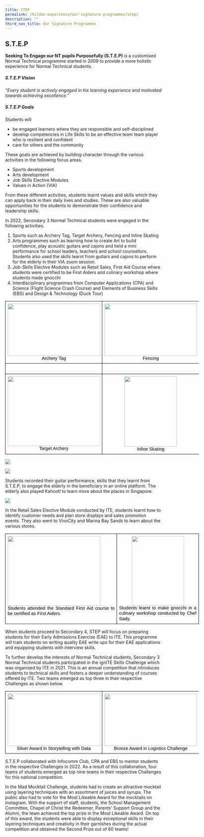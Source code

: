 ```yaml
---
title: STEP
permalink: /hildan-experience/our-signature-programmes/step/
description: ""
third_nav_title: Our Signature Programmes
---
```

S.T.E.P
----
<style> { margin:0;} </style>
**Seeking To Engage our NT pupils Purposefully (S.T.E.P)** is a customised Normal Technical programme started in 2009 to provide a more holistic experience for Normal Technical students.
<p></p>

##### S.T.E.P Vision

<style> { margin:0;} </style>
 *“Every student is actively engaged in his learning experience and motivated towards achieving excellence.”*

##### S.T.E.P Goals

<style> { margin:0;} </style>
Students will
*   be engaged learners where they are responsible and self-disciplined
*   develop competencies in Life Skills to be an effective team team player who is resilient and confident
*   care for others and the community
<p></p>

<style> { margin:0;} </style>
These goals are achieved by building character through the various activities in the following focus areas.
*   Sports development
*   Arts development
*   Job Skills Elective Modules
*   Values in Action (VIA)
<p></p>

<style> { margin:0;} </style>
From these different activities, students learnt values and skills which they can apply back in their daily lives and studies. These are also valuable opportunities for the students to demonstrate their confidence and leadership skills.
<p></p>

<style> { margin:0;} </style>
In 2022, Secondary 3 Normal Technical students were engaged in the following activities.
1. Sports such as Archery Tag, Target Archery, Fencing and Inline Skating&nbsp;
2. Arts programmes such as learning how to create Art to build confidence, play acoustic guitars and cajons and held a mini performance for school leaders, teachers and school counsellors. Students also used the skills learnt from guitars and cajons to perform for the elderly in their VIA zoom session.
3. Job-Skills Elective Modules such as Retail Sales, First Aid Course where students were certified to be First Aiders and culinary workshop where students made gnocchi
4. Interdisciplinary programmes from Computer Applications (CPA) and Science (Flight Science Crash Course) and Elements of Business Skills (EBS) and Design &amp; Technology (Duck Tour)

<table style="border:none;border-collapse:collapse;table-layout:fixed;width:468pt"><colgroup><col><col></colgroup><tbody><tr style="height:0pt"><td style="border-left:solid #000000 1pt;border-right:solid #000000 1pt;border-bottom:solid #000000 1pt;border-top:solid #000000 1pt;vertical-align:top;padding:5pt 5pt 5pt 5pt;overflow:hidden;overflow-wrap:break-word;"><p dir="ltr" style="line-height:1.2;margin-top:0pt;margin-bottom:0pt;"><span style="font-size:11pt;font-family:Arial;color:#437f24;background-color:transparent;font-weight:400;font-style:normal;font-variant:normal;text-decoration:none;vertical-align:baseline;white-space:pre;white-space:pre-wrap;"><span style="border:none;display:inline-block;overflow:hidden;width:298px;height:168px;"><img src="https://lh4.googleusercontent.com/lW5bbGd4-mDTtnyvM1yoAg-mpEQXTLWfN-yhtSQ025LZSAWuvQCVfav2ASYQhzbNbC3BRdPX6A8cTOt-Utzymt-dfIyMcapHqf_iBWp5rnFr_SoH5d1BPoVRGN_pWtAbsh0SItaAqHD5dq5jaTDfC-08pzWjOvYle6wUYyNWTaEa_y_RYtuBx7Rt1uzV2JB-" width="298" height="168" style="margin-left:0px;margin-top:0px;"></span></span></p><p dir="ltr" style="line-height:1.2;text-align: center;margin-top:0pt;margin-bottom:0pt;"><span style="font-size:11pt;font-family:Arial;color:#000000;background-color:transparent;font-weight:400;font-style:normal;font-variant:normal;text-decoration:none;vertical-align:baseline;white-space:pre;white-space:pre-wrap;">Archery Tag</span></p></td><td style="border-left:solid #000000 1pt;border-right:solid #000000 1pt;border-bottom:solid #000000 1pt;border-top:solid #000000 1pt;vertical-align:top;padding:5pt 5pt 5pt 5pt;overflow:hidden;overflow-wrap:break-word;"><p dir="ltr" style="line-height:1.2;margin-top:0pt;margin-bottom:0pt;"><span style="font-size:11pt;font-family:Arial;color:#437f24;background-color:transparent;font-weight:400;font-style:normal;font-variant:normal;text-decoration:none;vertical-align:baseline;white-space:pre;white-space:pre-wrap;"><span style="border:none;display:inline-block;overflow:hidden;width:298px;height:168px;"><img src="https://lh5.googleusercontent.com/pb8hnBowBBMmIJ49qNAZZI_BUL-o3eitnuoRT2LIgZXHGO8wB8rS3N_8Z_kpY_nCy5AYhPoHKkf7CEvJI7LCbdAeHB3ovjy6g_hPeawIeh2nhOb8jUIdNYkXpGbSZHC9gEFYkvn0gzRbFsCBpmLNZ_e5Oky-Vj9cQLsOzPtbXm5soovpx8psW6UjVFD8umQB" width="298" height="168" style="margin-left:0px;margin-top:0px;"></span></span></p><p dir="ltr" style="line-height:1.2;text-align: center;margin-top:0pt;margin-bottom:0pt;"><span style="font-size:11pt;font-family:Arial;color:#000000;background-color:transparent;font-weight:400;font-style:normal;font-variant:normal;text-decoration:none;vertical-align:baseline;white-space:pre;white-space:pre-wrap;">Fencing</span></p></td></tr><tr style="height:0pt"><td style="border-left:solid #000000 1pt;border-right:solid #000000 1pt;border-bottom:solid #000000 1pt;border-top:solid #000000 1pt;vertical-align:top;padding:5pt 5pt 5pt 5pt;overflow:hidden;overflow-wrap:break-word;"><br></td><td style="border-left:solid #000000 1pt;border-right:solid #000000 1pt;border-bottom:solid #000000 1pt;border-top:solid #000000 1pt;vertical-align:top;padding:5pt 5pt 5pt 5pt;overflow:hidden;overflow-wrap:break-word;"><br></td></tr><tr style="height:0pt"><td style="border-left:solid #000000 1pt;border-right:solid #000000 1pt;border-bottom:solid #000000 1pt;border-top:solid #000000 1pt;vertical-align:top;padding:5pt 5pt 5pt 5pt;overflow:hidden;overflow-wrap:break-word;"><p dir="ltr" style="line-height:1.2;margin-top:0pt;margin-bottom:0pt;"><span style="font-size:11pt;font-family:Arial;color:#437f24;background-color:transparent;font-weight:400;font-style:normal;font-variant:normal;text-decoration:none;vertical-align:baseline;white-space:pre;white-space:pre-wrap;"><span style="border:none;display:inline-block;overflow:hidden;width:298px;height:224px;"><img src="https://lh5.googleusercontent.com/l1Rd8tW9__ragRNNx47H21s2k78I6kadf-S914_5x_XL1FawP1EiefrBS8Gwmlm-TH3UWekxy-ch5_KOzNcOFTXVSYTfroOQri7qMKF1DhCedwZuIhqzx9u9CRPAz0gbHSQZparpfpyDUrXhQXFiRS3o_3pkNWYVxJZroTCU37-xaoQgVGL9P5B407vSys0_" width="298" height="224" style="margin-left:0px;margin-top:0px;"></span></span></p><p dir="ltr" style="line-height:1.2;text-align: center;margin-top:0pt;margin-bottom:0pt;"><span style="font-size:11pt;font-family:Arial;color:#000000;background-color:transparent;font-weight:400;font-style:normal;font-variant:normal;text-decoration:none;vertical-align:baseline;white-space:pre;white-space:pre-wrap;">Target Archery</span></p></td><td style="border-left:solid #000000 1pt;border-right:solid #000000 1pt;border-bottom:solid #000000 1pt;border-top:solid #000000 1pt;vertical-align:top;padding:5pt 5pt 5pt 5pt;overflow:hidden;overflow-wrap:break-word;"><p dir="ltr" style="line-height:1.2;text-align: center;margin-top:0pt;margin-bottom:0pt;"><span style="font-size:11pt;font-family:Arial;color:#437f24;background-color:transparent;font-weight:400;font-style:normal;font-variant:normal;text-decoration:none;vertical-align:baseline;white-space:pre;white-space:pre-wrap;"><span style="border:none;display:inline-block;overflow:hidden;width:169px;height:226px;"><img src="https://lh3.googleusercontent.com/9feMiVaj0Ejm63_k5WfTc6-Z6xqbFI5_giSJyCrVwQ7KyTnqRAUEKTpXbUrUmitpeB1efQiigYDPSqv1P6M8oGD-BKSe3GmvZRwtUrlLNacHK7-zpzFfo2hteXWnu3rgo9XlHH0Gx7C5a_ogkn-VynrdMV-ZGNSDzjCBrhen6K6JSPxnpfNyIppknGbDEQJM" width="169" height="226" style="margin-left:0px;margin-top:0px;"></span></span></p><p dir="ltr" style="line-height:1.2;text-align: center;margin-top:0pt;margin-bottom:0pt;"><span style="font-size:11pt;font-family:Arial;color:#000000;background-color:transparent;font-weight:400;font-style:normal;font-variant:normal;text-decoration:none;vertical-align:baseline;white-space:pre;white-space:pre-wrap;">Inline Skating</span></p></td></tr></tbody></table>

![](https://lh6.googleusercontent.com/zeC1nd6W8jxknPchK7kXdW2uEiH9tued3IsuIOChichZqYbuJN5OcoqLnsoVF71GTXGUh-exsyeJCh9bww9BLZPte545IIKtfXH9utGuMS8MrSSa4bq7W91OwgGmfQesXse6-p4weH85UFSjxlj-Bvr-iqyrWAg7vCpt0gj1olel_Kx9yg59Dvyix18N_sEw)

![](https://lh6.googleusercontent.com/M0yhAQPHmMBsQZ7syZx1zPG7560XYa5-dwT6bD0s9q0pVz2e1dOb8zHMeslEUwmHCu4Adqs9u5z8J5BXQaQSVmZPH9PFblj4yrko2Qvtey_0afVkZCcY1Tn0NhSORTUJCUlas5vU3kNPYR3uB29-Lc82CC8Op8tiGk0brQRdSPaiMXIi62fUdsGLZH1tJwT1)
<p></p>

<style> { margin:0;} </style>
Students recorded their guitar performance, skills that they learnt from S.T.E.P, to engage the elderly in the beneficiary in an online platform. The elderly also played Kahoot! to learn more about the places in Singapore.
<p></p>

![](https://lh6.googleusercontent.com/rXg-YL6P6Jg1MdMmwWJWWG9ly3uxf4iT-f0nq4-QV6J0OV2djkz8fUZI11dV6uNV8LSNP4_50S7muHtNC0rN99NhALWGTnuMgZG7WixWeDnr4RC3W3YBSl65PAlOaLpNWULzOTeBEgyozA7_l3hG7gFbkwHFO-ElNRr7sEpe-dXVyLSjD8WV2pjWR4msre-L)

<style> { margin:0;} </style>
In the Retail Sales Elective Module conducted by ITE, students learnt how to identify customer needs and plan store displays and sales promotion events. They also went to VivoCity and Marina Bay Sands to learn about the various stores.

<table style="border:none;border-collapse:collapse;table-layout:fixed;width:468pt"><colgroup><col><col></colgroup><tbody><tr style="height:0pt"><td style="border-left:solid #000000 1pt;border-right:solid #000000 1pt;border-bottom:solid #000000 1pt;border-top:solid #000000 1pt;vertical-align:top;padding:5pt 5pt 5pt 5pt;overflow:hidden;overflow-wrap:break-word;"><p dir="ltr" style="line-height:1.2;margin-top:0pt;margin-bottom:0pt;"><span style="font-size:11pt;font-family:Arial;color:#437f24;background-color:transparent;font-weight:400;font-style:normal;font-variant:normal;text-decoration:none;vertical-align:baseline;white-space:pre;white-space:pre-wrap;"><span style="border:none;display:inline-block;overflow:hidden;width:298px;height:224px;"><img src="https://lh4.googleusercontent.com/tPmWT1yLXpAa8nn0FLbpu3QN5OzzEiINI7Z2JzgCBBnvz24C6mc56gk_gxpldaN9e2DrAEAakGYiDm9TOCb0zPxU7hV8ldD9EadBePz1e8MifZYtBsfVscbnkPlIMoqULXYadzquxxUt88xrAsi8099GRMJz1x_vm_ijQVU5bpszW1q0xVhAELcMu0nrebiB" width="298" height="224" style="margin-left:0px;margin-top:0px;"></span></span></p><p dir="ltr" style="line-height:1.2;text-align: justify;margin-top:0pt;margin-bottom:0pt;"><span style="font-size:11pt;font-family:Arial;color:#000000;background-color:transparent;font-weight:400;font-style:normal;font-variant:normal;text-decoration:none;vertical-align:baseline;white-space:pre;white-space:pre-wrap;">Students attended the Standard First Aid course to be certified as First Aiders.</span></p></td><td style="border-left:solid #000000 1pt;border-right:solid #000000 1pt;border-bottom:solid #000000 1pt;border-top:solid #000000 1pt;vertical-align:top;padding:5pt 5pt 5pt 5pt;overflow:hidden;overflow-wrap:break-word;"><p dir="ltr" style="line-height:1.2;text-align: center;margin-top:0pt;margin-bottom:0pt;"><span style="font-size:11pt;font-family:Arial;color:#437f24;background-color:transparent;font-weight:400;font-style:normal;font-variant:normal;text-decoration:none;vertical-align:baseline;white-space:pre;white-space:pre-wrap;"><span style="border:none;display:inline-block;overflow:hidden;width:168px;height:223px;"><img src="https://lh6.googleusercontent.com/Qnt3ikkaB48zvPNe_22pWgdwzKRR5-atnXSqDdjYQGjNELvjpj0-xlt37R5nUAXEE-myF3uJqnp6RBbTu1PsT3yIZMa8XKXWKWvAOy7DiKrBhbldXeU_2xUWcm2yQF5bdq_No0ljv3hYGiIwOdnGzzRvSKzrEYuyz2MYSUgQdjvWpEaHrnGBlhFNrrjQ8gqJ" width="168" height="223" style="margin-left:0px;margin-top:0px;"></span></span></p><p dir="ltr" style="line-height:1.2;text-align: justify;margin-top:0pt;margin-bottom:0pt;"><span style="font-size:11pt;font-family:Arial;color:#000000;background-color:transparent;font-weight:400;font-style:normal;font-variant:normal;text-decoration:none;vertical-align:baseline;white-space:pre;white-space:pre-wrap;">Students learnt to make gnocchi in a culinary workshop conducted by Chef Sady.</span></p></td></tr></tbody></table>

<p></p>
<style> { margin:0;} </style>
When students proceed to Secondary 4, STEP will focus on preparing students for their Early Admissions Exercise (EAE) to ITE. This programme will train students on writing quality EAE write ups for their EAE applications and equipping students with interview skills.
<p></p>
<style> { margin:0;} </style>
To further develop the interests of Normal Technical students, Secondary 3 Normal Technical students participated in the ignITE Skills Challenge which was organised by ITE in 2021. This is an annual competition that introduces students to technical skills and fosters a deeper understanding of courses offered by ITE. Two teams emerged as top three in their respective Challenges as shown below.

<table style="border:none;border-collapse:collapse;table-layout:fixed;width:468pt"><colgroup><col><col></colgroup><tbody><tr style="height:0pt"><td style="border-left:solid #000000 1pt;border-right:solid #000000 1pt;border-bottom:solid #000000 1pt;border-top:solid #000000 1pt;vertical-align:top;padding:5pt 5pt 5pt 5pt;overflow:hidden;overflow-wrap:break-word;"><p dir="ltr" style="line-height:1.2;text-align: justify;margin-top:0pt;margin-bottom:0pt;"><span style="font-size:11pt;font-family:Arial;color:#437f24;background-color:transparent;font-weight:400;font-style:normal;font-variant:normal;text-decoration:none;vertical-align:baseline;white-space:pre;white-space:pre-wrap;"><span style="border:none;display:inline-block;overflow:hidden;width:298px;height:168px;"><img src="https://lh4.googleusercontent.com/MzDrywK96Tjtw1Zm5VprFzmUtsac1UMTUTXeEmd0uKpX1RLIWcnPVxuq2zwTdla1U-nIBdPC8o9pAVpjp9d_70YDLN8_0uuFTwjAjwyNID7m9pq68A69YL23z14hSWejHkFlwU2eXIjOpxnYsQdwl9uP1podaZgMVqlnVqwXOo9TQKQGoive5JLB6qVd7t9O" width="298" height="168" style="margin-left:0px;margin-top:0px;"></span></span></p><p dir="ltr" style="line-height:1.2;text-align: center;margin-top:0pt;margin-bottom:0pt;"><span style="font-size:11pt;font-family:Arial;color:#000000;background-color:transparent;font-weight:400;font-style:normal;font-variant:normal;text-decoration:none;vertical-align:baseline;white-space:pre;white-space:pre-wrap;">Silver Award in Storytelling with Data</span></p></td><td style="border-left:solid #000000 1pt;border-right:solid #000000 1pt;border-bottom:solid #000000 1pt;border-top:solid #000000 1pt;vertical-align:top;padding:5pt 5pt 5pt 5pt;overflow:hidden;overflow-wrap:break-word;"><p dir="ltr" style="line-height:1.2;text-align: justify;margin-top:0pt;margin-bottom:0pt;"><span style="font-size:11pt;font-family:Arial;color:#437f24;background-color:transparent;font-weight:400;font-style:normal;font-variant:normal;text-decoration:none;vertical-align:baseline;white-space:pre;white-space:pre-wrap;"><span style="border:none;display:inline-block;overflow:hidden;width:298px;height:168px;"><img src="https://lh5.googleusercontent.com/iXbi85txOEMcLXDM1-xPdMmvztkfNcj91OW90mVzTbdlTB3pwy4J2tMeuEYvtC_ieMTAOWaIOmtRWI9shZwBQGjvs0UKnPBis7RYm9Y_1Pv37cY0njsJJvgYqRgEY5Ex3Mx9f2BD1ph2TPYPSRLCpUtP282iffuqPiUOtNdntPvq8OOq3_xzZS0GDobbS-Vz" width="298" height="168" style="margin-left:0px;margin-top:0px;"></span></span></p><p dir="ltr" style="line-height:1.2;text-align: center;margin-top:0pt;margin-bottom:0pt;"><span style="font-size:11pt;font-family:Arial;color:#000000;background-color:transparent;font-weight:400;font-style:normal;font-variant:normal;text-decoration:none;vertical-align:baseline;white-space:pre;white-space:pre-wrap;">Bronze Award in Logistics Challenge</span></p></td></tr></tbody></table>

<style> { margin:0;} </style>S.T.E.P collaborated with Infocomm Club, CPA and EBS to mentor students in the respective Challenges in 2022. As a result of this collaboration, four teams of students emerged as top nine teams in their respective Challenges for this national competition.
<p></p>
<style> { margin:0;} </style>In the Mad Mocktail Challenge, students had to create an attractive mocktail using layering techniques with an assortment of juices and syrups. The public also had to vote for the Most Likeable Award for the mocktails on Instagram. With the support of staff, students, the School Management Committee, Chapel of Christ the Redeemer, Parents’ Support Group and the Alumni, the team achieved the top prize in the Most Likeable Award. On top of this award, the students were able to display exceptional skills in their layering techniques and creativity in their garnishes during the actual competition and obtained the Second Prize out of 60 teams!